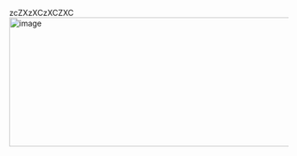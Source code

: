 zcZXzXCzXCZXC<img width="745" height="233" alt="image" src="https://github.com/user-attachments/assets/9696ec13-ade3-4cc1-8553-626601efb52f" />
